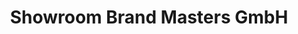 ---
title: "Showroom Brand Masters GmbH"
url: /erkrath/showroom-brand-masters-gmbh/
shop: Schuhe
---